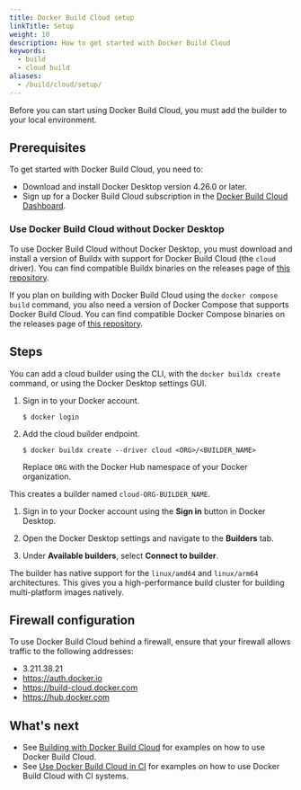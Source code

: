 ```yaml
---
title: Docker Build Cloud setup
linkTitle: Setup
weight: 10
description: How to get started with Docker Build Cloud
keywords:
  - build
  - cloud build
aliases:
  - /build/cloud/setup/
---
```


Before you can start using Docker Build Cloud, you must add the builder to your local
environment.

## Prerequisites

To get started with Docker Build Cloud, you need to:

- Download and install Docker Desktop version 4.26.0 or later.
- Sign up for a Docker Build Cloud subscription in the [Docker Build Cloud Dashboard](https://app.docker.com/build/).

### Use Docker Build Cloud without Docker Desktop

To use Docker Build Cloud without Docker Desktop, you must download and install
a version of Buildx with support for Docker Build Cloud (the `cloud` driver).
You can find compatible Buildx binaries on the releases page of
[this repository](https://github.com/docker/buildx-desktop).

If you plan on building with Docker Build Cloud using the `docker compose
build` command, you also need a version of Docker Compose that supports Docker
Build Cloud. You can find compatible Docker Compose binaries on the releases
page of [this repository](https://github.com/docker/compose-desktop).

## Steps

You can add a cloud builder using the CLI, with the `docker buildx create`
command, or using the Docker Desktop settings GUI.

<Tabs>
<TabItem value="cli" label="CLI">

1. Sign in to your Docker account.

   ```console
   $ docker login
   ```

2. Add the cloud builder endpoint.

   ```console
   $ docker buildx create --driver cloud <ORG>/<BUILDER_NAME>
   ```

   Replace `ORG` with the Docker Hub namespace of your Docker organization.

This creates a builder named `cloud-ORG-BUILDER_NAME`.

</TabItem>
<TabItem value="docker-desktop" label="Docker Desktop">

1. Sign in to your Docker account using the **Sign in** button in Docker Desktop.

2. Open the Docker Desktop settings and navigate to the **Builders** tab.

3. Under **Available builders**, select **Connect to builder**.

</TabItem>
</Tabs>

The builder has native support for the `linux/amd64` and `linux/arm64`
architectures. This gives you a high-performance build cluster for building
multi-platform images natively.

## Firewall configuration

To use Docker Build Cloud behind a firewall, ensure that your firewall allows
traffic to the following addresses:

- 3.211.38.21
- https://auth.docker.io
- https://build-cloud.docker.com
- https://hub.docker.com

## What's next

- See [Building with Docker Build Cloud](usage.md) for examples on how to use Docker Build Cloud.
- See [Use Docker Build Cloud in CI](ci.md) for examples on how to use Docker Build Cloud with CI systems.
